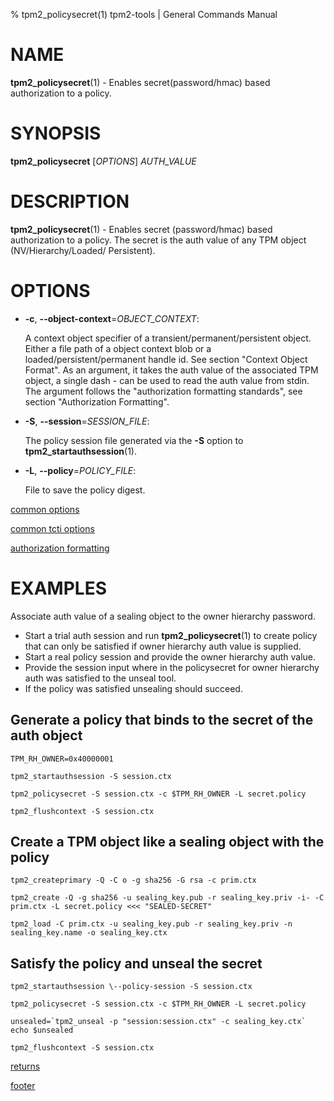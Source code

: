 % tpm2_policysecret(1) tpm2-tools | General Commands Manual

# NAME

**tpm2_policysecret**(1) - Enables secret(password/hmac) based authorization to
a policy.

# SYNOPSIS

**tpm2_policysecret** [*OPTIONS*] _AUTH\_VALUE_

# DESCRIPTION

**tpm2_policysecret**(1) - Enables secret (password/hmac) based authorization to a
 policy. The secret is the auth value of any TPM object (NV/Hierarchy/Loaded/
 Persistent).

# OPTIONS

  * **-c**, **\--object-context**=_OBJECT_CONTEXT_:

    A context object specifier of a transient/permanent/persistent object. Either
    a file path of a object context blob or a loaded/persistent/permanent handle
    id. See section "Context Object Format". As an argument, it takes the auth
    value of the associated TPM object, a single dash - can be used to read the
    auth value from stdin. The argument follows the "authorization formatting
    standards", see section "Authorization Formatting".

  * **-S**, **\--session**=_SESSION_FILE_:

    The policy session file generated via the **-S** option to
    **tpm2_startauthsession**(1).

  * **-L**, **\--policy**=_POLICY\_FILE_:

    File to save the policy digest.

[common options](common/options.md)

[common tcti options](common/tcti.md)

[authorization formatting](common/authorizations.md)

# EXAMPLES

Associate auth value of a sealing object to the owner hierarchy password.
* Start a trial auth session and run **tpm2_policysecret**(1) to create policy that
can only be satisfied if owner hierarchy auth value is supplied.
* Start a real policy session and provide the owner hierarchy auth value.
* Provide the session input where in the policysecret for owner hierarchy auth
was satisfied to the unseal tool.
* If the policy was satisfied unsealing should succeed.

## Generate a policy that binds to the secret of the auth object
```
TPM_RH_OWNER=0x40000001

tpm2_startauthsession -S session.ctx

tpm2_policysecret -S session.ctx -c $TPM_RH_OWNER -L secret.policy

tpm2_flushcontext -S session.ctx
```

## Create a TPM object like a sealing object with the policy
```
tpm2_createprimary -Q -C o -g sha256 -G rsa -c prim.ctx

tpm2_create -Q -g sha256 -u sealing_key.pub -r sealing_key.priv -i- -C prim.ctx -L secret.policy <<< "SEALED-SECRET"

tpm2_load -C prim.ctx -u sealing_key.pub -r sealing_key.priv -n sealing_key.name -o sealing_key.ctx
```

## Satisfy the policy and unseal the secret
```
tpm2_startauthsession \--policy-session -S session.ctx

tpm2_policysecret -S session.ctx -c $TPM_RH_OWNER -L secret.policy

unsealed=`tpm2_unseal -p "session:session.ctx" -c sealing_key.ctx`
echo $unsealed

tpm2_flushcontext -S session.ctx
```

[returns](common/returns.md)

[footer](common/footer.md)
